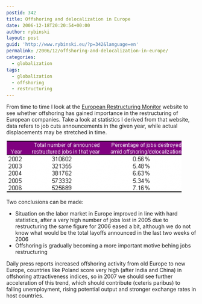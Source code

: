 ```yaml
---
postid: 342
title: Offshoring and delocalization in Europe
date: 2006-12-18T20:20:54+00:00
author: rybinski
layout: post
guid: 'http://www.rybinski.eu/?p=342&language=en'
permalink: /2006/12/offshoring-and-delocalization-in-europe/
categories:
  - globalization
tags:
  - globalization
  - offshoring
  - restructuring
---
```

From time to time I look at the [European Restructuring Monitor](http://www.emcc.eurofound.eu.int/erm/index.php?template=stats) website to see whether offshoring has gained importance in the restructuring of European companies. Take a look at statistics I derived from that website, data refers to job cuts announcements in the given year, while actual displacements may be stretched in time. 


![erm_offhsoring.png](/uploads/erm_offhsoring.png) 

Two conclusions can be made:

  * Situation on the labor market in Europe improved in line with hard statistics, after a very high number of jobs lost in 2005 due to restructuring the same figure for 2006 eased a bit, although we do not know what would be the total layoffs announced in the last two weeks of 2006
  * Offshoring is gradually becoming a more important motive behing jobs restructuring

Daily press reports increased offshoring activity from old Europe to new Europe, countries like Poland score very high (after India and China) in offshoring attractiveness indices, so in 2007 we should see further acceleration of this trend, which should contribute (ceteris paribus) to falling unemployment, rising potential output and stronger exchange rates in host countries.
